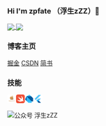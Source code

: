 ### Hi I'm zpfate （浮生zZZ）👋

<a href="https://github.com/zpfate">
  <img align="center" src="https://github-readme-stats.anuraghazra1.vercel.app/api/top-langs/?username=zpfate&show_icons=true" height="230"/>
</a>
<a href="https://github.com/zpfate">
  <img align="center" src="https://github-readme-stats.anuraghazra1.vercel.app/api?username=zpfate&show_icons=true" height="230"/>
</a>



### 博客主页

[掘金](https://juejin.im/user/3245414056734590/posts)	[CSDN](https://blog.csdn.net/ShadowOfMaster)	[简书](https://www.jianshu.com/u/eb3b6d308aad)

### 技能

<code><img height="20" alt="objective-c" src="https://raw.githubusercontent.com/github/explore/80688e429a7d4ef2fca1e82350fe8e3517d3494d/topics/objective-c/objective-c.png"></code><code><img height="20" alt="swift" src="https://raw.githubusercontent.com/github/explore/80688e429a7d4ef2fca1e82350fe8e3517d3494d/topics/swift/swift.png"></code><code><img height="20" alt="dart" src="https://raw.githubusercontent.com/github/explore/80688e429a7d4ef2fca1e82350fe8e3517d3494d/topics/dart/dart.png"></code><code><img height="20" alt="flutter" src="https://raw.githubusercontent.com/github/explore/80688e429a7d4ef2fca1e82350fe8e3517d3494d/topics/flutter/flutter.png"></code>




![公众号 浮生zZZ](https://cdn.jsdelivr.net/gh/zpfate/ImageService@master/uPic/img_2020_10_28_15_54_15.png "微信公众号")


<!--
**zpfate/zpfate** is a ✨ _special_ ✨ repository because its `README.md` (this file) appears on your GitHub profile.

Here are some ideas to get you started:

- 🔭 I’m currently working on ...
- 🌱 I’m currently learning ...
- 👯 I’m looking to collaborate on ...
- 🤔 I’m looking for help with ...
- 💬 Ask me about ...
- 📫 How to reach me: ...
- 😄 Pronouns: ...
- ⚡ Fun fact: ...
-->
